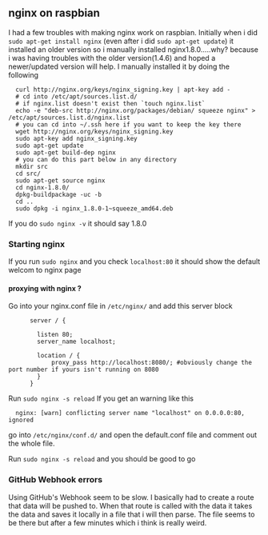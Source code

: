 ## nginx on raspbian
I had a few troubles with making nginx work on raspbian. Initially when i did `sudo apt-get install nginx` (even after i did `sudo apt-get update`) it installed an older version so i manually installed nginx1.8.0.....why? because i was having troubles with the older version(1.4.6) and hoped a newer/updated version will help. I manually installed it by doing the following

      curl http://nginx.org/keys/nginx_signing.key | apt-key add -
      # cd into /etc/apt/sources.list.d/
      # if nginx.list doesn't exist then `touch nginx.list`
      echo -e "deb-src http://nginx.org/packages/debian/ squeeze nginx" > /etc/apt/sources.list.d/nginx.list
      # you can cd into ~/.ssh here if you want to keep the key there
      wget http://nginx.org/keys/nginx_signing.key
      sudo apt-key add nginx_signing.key
      sudo apt-get update
      sudo apt-get build-dep nginx
      # you can do this part below in any directory
      mkdir src
      cd src/
      sudo apt-get source nginx
      cd nginx-1.8.0/
      dpkg-buildpackage -uc -b
      cd ..
      sudo dpkg -i nginx_1.8.0-1~squeeze_amd64.deb

If you do `sudo nginx -v` it should say 1.8.0

### Starting nginx
If you run `sudo nginx` and you check `localhost:80` it should show the default welcom to nginx page

#### proxying with nginx ?
Go into your nginx.conf file in `/etc/nginx/` and add this server block

          server / {

            listen 80;
            server_name localhost;

            location / {
                proxy_pass http://localhost:8080/; #obviously change the port number if yours isn't running on 8080
            }
          }
Run `sudo nginx -s reload`
If you get an warning like this

      nginx: [warn] conflicting server name "localhost" on 0.0.0.0:80, ignored

go into `/etc/nginx/conf.d/` and open the default.conf file and comment out the whole file.

Run `sudo nginx -s reload` and you should be good to go

### GitHub Webhook errors
Using GitHub's Webhook seem to be slow. I basically had to create a route that data will be pushed to.  When that route is called with the data it takes the data and saves it locally in a file that i will then parse.  The file seems to be there but after a few minutes which i think is really weird.
